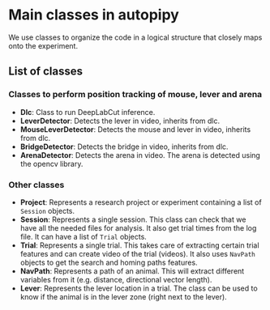 # Main classes in autopipy

We use classes to organize the code in a logical structure that closely maps onto the experiment.  



## List of classes

### Classes to perform position tracking of mouse, lever and arena

* **Dlc**: Class to run DeepLabCut inference.
* **LeverDetector**: Detects the lever in video, inherits from dlc.
* **MouseLeverDetector**: Detects the mouse and lever in video, inherits from dlc.
* **BridgeDetector**: Detects the bridge in video, inherits from dlc.
* **ArenaDetector**: Detects the arena in video. The arena is detected using the opencv library.

### Other classes
* **Project**: Represents a research project or experiment containing a list of `Session` objects.
* **Session**: Represents a single session. This class can check that we have all the needed files for analysis. It also get trial times from the log file. It can have a list of `Trial` objects.
* **Trial**: Represents a single trial. This takes care of extracting certain trial features and can create video of the trial (videos). It also uses `NavPath` objects to get the search and homing paths features.
* **NavPath**: Represents a path of an animal. This will extract different variables from it (e.g. distance, directional vector length).
* **Lever**: Represents the lever location in a trial. The class can be used to know if the animal is in the lever zone (right next to the lever).
